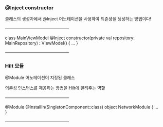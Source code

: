 ### @Inject constructor

클래스의 생성자에서 @Inject 어노테이션을 사용하여 의존성을 생성하는 방법이다!

———————————————

class MainViewModel @Inject constructor(private val repository: MainRepository) : ViewModel() {
   ...
}

———————————————

### Hilt 모듈

@Module 어노테이션이 지정된 클래스 

의존성 인스턴스를 제공하는 방법을 Hilt에 알려주는 역할

———————————————

@Module
@InstallIn(SingletonComponent::class)
object NetworkModule {
   ...
}

———————————————

